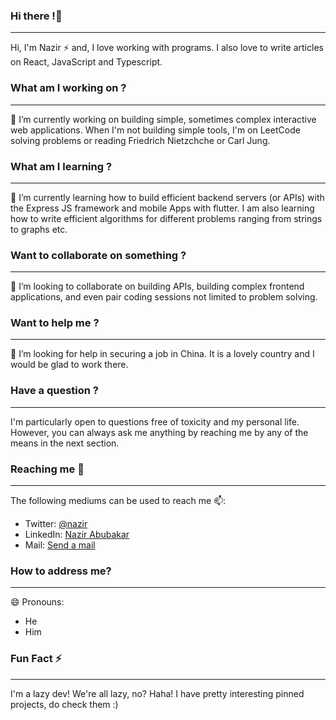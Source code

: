 ### Hi there !👋
___________________________________________________________________________________________

Hi, I'm Nazir ⚡ and, I love working with programs. I also love to write articles on React, JavaScript and Typescript.

###  What am I working on ?
____________________________________________________________________________________________

🔭 I’m currently working on building simple, sometimes complex interactive web applications.  When I'm not building simple tools, I'm on LeetCode solving problems or reading Friedrich Nietzchche or Carl Jung.

### What am I learning ?
____________________________________________________________________________________________

🌱 I’m currently learning how to build efficient backend servers (or APIs) with the Express JS framework and mobile Apps with flutter. I am also learning how to write efficient algorithms for different problems ranging from strings to graphs etc.

### Want to collaborate on something ?
____________________________________________________________________________________________

👯 I’m looking to collaborate on building APIs, building complex frontend applications, and even pair coding sessions not limited to problem solving.

### Want to help me ?
____________________________________________________________________________________________

🤔 I’m looking for help in securing a job in China. It is a lovely country and I would be glad to work there.

### Have a question ?
____________________________________________________________________________________________

I'm particularly open to questions free of toxicity and my personal life. However, you can always ask me anything by reaching me by any of the means in the next section.

### Reaching me 💬
_____________________________________________________________________________________________

The following mediums can be used to reach me 📫:
* Twitter: [@nazir](https://twitter.com/NazirAbubakar15)
* LinkedIn: [Nazir Abubakar](https://linkedin.com/in/nazir-abubakar)
* Mail: [Send a mail](mailto:nazirabubakar7@gmail.com)

### How to address me?
_____________________________________________________________________________________________

😄 Pronouns:

* He
* Him

### Fun Fact ⚡
_____________________________________________________________________________________________

I'm a lazy dev! We're all lazy, no? Haha! I have pretty interesting pinned projects, do check them :)



